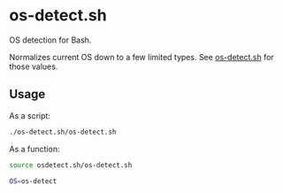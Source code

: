 # os-detect.sh
OS detection for Bash.

Normalizes current OS down to a few limited types. See [os-detect.sh](os-detect.sh) for those values.

## Usage

As a script:

```sh
./os-detect.sh/os-detect.sh
```

As a function:

```sh
source osdetect.sh/os-detect.sh

OS=os-detect
```
